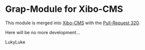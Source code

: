 # Grap-Module for Xibo-CMS

This module is merged into [Xibo-CMS](https://github.com/xibosignage/xibo-cms) with the [Pull-Request 320](https://github.com/xibosignage/xibo-cms/pull/320).

Here will be no more development...

LukyLuke
